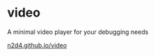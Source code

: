 # video
A minimal video player for your debugging needs

[n2d4.github.io/video](https://n2d4.github.io/video)
